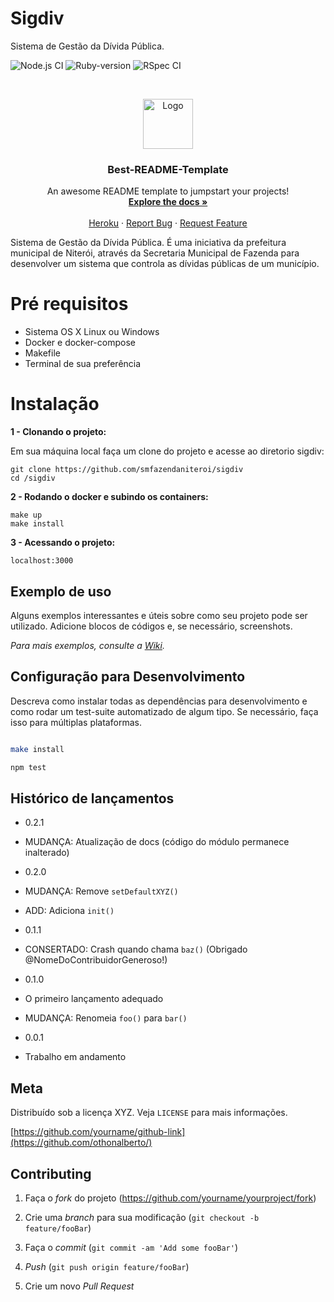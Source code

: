 # Sigdiv
Sistema de Gestão da Dívida Pública.
  
![Node.js CI](https://github.com/smfazendaniteroi/sigdiv/workflows/Node.js%20CI/badge.svg)
![Ruby-version](https://github.com/smfazendaniteroi/sigdiv/workflows/Ruby-version/badge.svg)
![RSpec CI](https://github.com/smfazendaniteroi/sigdiv/workflows/RSpec%20CI/badge.svg)


<!-- PROJECT LOGO -->
<br />
<p align="center">
  <a href="https://github.com/othneildrew/Best-README-Template">
    <img src="images/logo.png" alt="Logo" width="80" height="80">
  </a>

  <h3 align="center">Best-README-Template</h3>

  <p align="center">
    An awesome README template to jumpstart your projects!
    <br />
    <a href="https://github.com/othneildrew/Best-README-Template"><strong>Explore the docs »</strong></a>
    <br />
    <br />
    <a href="https://github.com/othneildrew/Best-README-Template">Heroku</a>
    ·
    <a href="https://github.com/othneildrew/Best-README-Template/issues">Report Bug</a>
    ·
    <a href="https://github.com/othneildrew/Best-README-Template/issues">Request Feature</a>
  </p>
</p>



  
Sistema de Gestão da Dívida Pública. É uma iniciativa da prefeitura municipal de Niterói, através da Secretaria Municipal de Fazenda para desenvolver um sistema que controla as dívidas públicas de um município.
  

# Pré requisitos

  
- Sistema OS X Linux ou Windows
- Docker e docker-compose
- Makefile
- Terminal de sua preferência
    

# Instalação

 
**1 - Clonando o projeto:**

  

Em sua máquina local faça um clone do projeto e acesse ao diretorio sigdiv:

```  
git clone https://github.com/smfazendaniteroi/sigdiv
cd /sigdiv
```

  

**2 - Rodando o docker e subindo os containers:**

```
make up
make install
```

**3 - Acessando o projeto:**

```
localhost:3000
```
## Exemplo de uso


Alguns exemplos interessantes e úteis sobre como seu projeto pode ser utilizado. Adicione blocos de códigos e, se necessário, screenshots.

  

_Para mais exemplos, consulte a [Wiki][wiki]._

  

## Configuração para Desenvolvimento

  

Descreva como instalar todas as dependências para desenvolvimento e como rodar um test-suite automatizado de algum tipo. Se necessário, faça isso para múltiplas plataformas.

  

```sh

make install

npm test

```

  

## Histórico de lançamentos

  

* 0.2.1

* MUDANÇA: Atualização de docs (código do módulo permanece inalterado)

* 0.2.0

* MUDANÇA: Remove `setDefaultXYZ()`

* ADD: Adiciona `init()`

* 0.1.1

* CONSERTADO: Crash quando chama `baz()` (Obrigado @NomeDoContribuidorGeneroso!)

* 0.1.0

* O primeiro lançamento adequado

* MUDANÇA: Renomeia `foo()` para `bar()`

* 0.0.1

* Trabalho em andamento

  

## Meta

  

Distribuído sob a licença XYZ. Veja `LICENSE` para mais informações.

  

[https://github.com/yourname/github-link](https://github.com/othonalberto/)

  

## Contributing

  

1. Faça o _fork_ do projeto (<https://github.com/yourname/yourproject/fork>)

2. Crie uma _branch_ para sua modificação (`git checkout -b feature/fooBar`)

3. Faça o _commit_ (`git commit -am 'Add some fooBar'`)

4.  _Push_ (`git push origin feature/fooBar`)

5. Crie um novo _Pull Request_

  

[npm-image]: https://img.shields.io/npm/v/datadog-metrics.svg?style=flat-square

[npm-url]: https://npmjs.org/package/datadog-metrics

[npm-downloads]: https://img.shields.io/npm/dm/datadog-metrics.svg?style=flat-square

[travis-image]: https://img.shields.io/travis/dbader/node-datadog-metrics/master.svg?style=flat-square

[travis-url]: https://travis-ci.org/dbader/node-datadog-metrics

[wiki]: https://github.com/seunome/seuprojeto/wiki